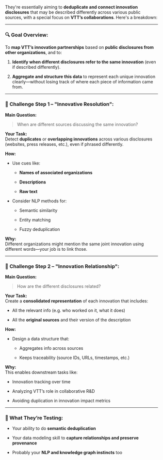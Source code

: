 They're essentially aiming to **deduplicate and connect innovation disclosures** that may be described differently across various public sources, with a special focus on **VTT’s collaborations**. Here's a breakdown:

---

### 🔍 **Goal Overview:**

To **map VTT’s innovation partnerships** based on **public disclosures from other organizations**, and to:

1. **Identify when different disclosures refer to the same innovation** (even if described differently).
    
2. **Aggregate and structure this data** to represent each unique innovation clearly—without losing track of where each piece of information came from.
    

---

### 🧩 **Challenge Step 1 – "Innovative Resolution":**

**Main Question:**

> When are different sources discussing the same innovation?

**Your Task:**  
Detect **duplicates** or **overlapping innovations** across various disclosures (websites, press releases, etc.), even if phrased differently.

**How:**

- Use cues like:
    
    - **Names of associated organizations**
        
    - **Descriptions**
        
    - **Raw text**
        
- Consider NLP methods for:
    
    - Semantic similarity
        
    - Entity matching
        
    - Fuzzy deduplication
        

**Why:**  
Different organizations might mention the same joint innovation using different words—your job is to link those.

---

### 🔗 **Challenge Step 2 – "Innovation Relationship":**

**Main Question:**

> How are the different disclosures related?

**Your Task:**  
Create a **consolidated representation** of each innovation that includes:

- All the relevant info (e.g. who worked on it, what it does)
    
- All the **original sources** and their version of the description
    

**How:**

- Design a data structure that:
    
    - Aggregates info across sources
        
    - Keeps traceability (source IDs, URLs, timestamps, etc.)
        

**Why:**  
This enables downstream tasks like:

- Innovation tracking over time
    
- Analyzing VTT’s role in collaborative R&D
    
- Avoiding duplication in innovation impact metrics
    

---

### 🧠 What They’re Testing:

- Your ability to do **semantic deduplication**
    
- Your data modeling skill to **capture relationships and preserve provenance**
    
- Probably your **NLP and knowledge graph instincts** too
